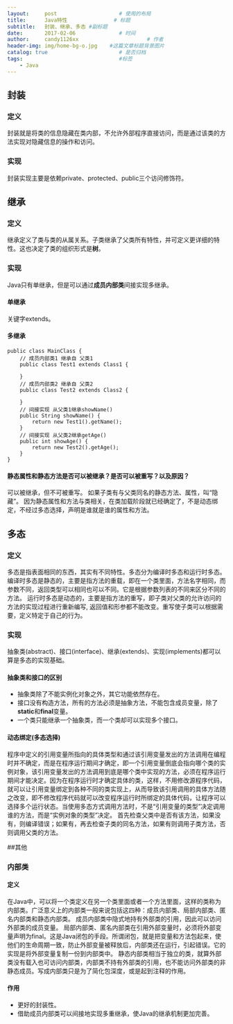 ```yaml
---
layout:     post                    # 使用的布局
title:      Java特性               # 标题 
subtitle:   封装、继承、多态 #副标题
date:       2017-02-06              # 时间
author:     candy1126xx                      # 作者
header-img: img/home-bg-o.jpg    #这篇文章标题背景图片
catalog: true                       # 是否归档
tags:                               #标签
    - Java
---
```


## 封装
### 定义
封装就是将类的信息隐藏在类内部，不允许外部程序直接访问，而是通过该类的方法实现对隐藏信息的操作和访问。
### 实现
封装实现主要是依赖private、protected、public三个访问修饰符。

## 继承
### 定义
继承定义了类与类的从属关系。子类继承了父类所有特性，并可定义更详细的特性。这也决定了类的组织形式是**树**。
### 实现
Java只有单继承，但是可以通过**成员内部类**间接实现多继承。
#### 单继承
关键字extends。
#### 多继承
```
public class MainClass {  
    // 成员内部类1 继承自 父类1
    public class Test1 extends Class1 {  

    }  
    // 成员内部类2 继承自 父类2
    public class Test2 extends Class2 {  

    }  
    // 间接实现 从父类1继承showName()
    public String showName() {  
        return new Test1().getName();  
    }  
    // 间接实现 从父类2继承getAge()
    public int showAge() {  
        return new Test2().getAge();  
    }
} 
```

#### 静态属性和静态方法是否可以被继承？是否可以被重写？以及原因？
可以被继承，但不可被重写。
如果子类有与父类同名的静态方法、属性，叫“隐藏”。
因为静态属性和方法与类相关，在类加载阶段就已经确定了，不是动态绑定，不经过多态选择，声明是谁就是谁的属性和方法。

## 多态
### 定义
多态是指表面相同的东西，其实有不同特性。多态分为编译时多态和运行时多态。
编译时多态是静态的，主要是指方法的重载，即在一个类里面，方法名字相同，而参数不同，返回类型可以相同也可以不同。它是根据参数列表的不同来区分不同的方法。
运行时多态是动态的，主要是指方法的重写，即子类对父类的允许访问的方法的实现过程进行重新编写, 返回值和形参都不能改变。重写使子类可以根据需要，定义特定于自己的行为。
### 实现
抽象类(abstract)、接口(interface)、继承(extends)、实现(implements)都可以算是多态的实现基础。
#### 抽象类和接口的区别
* 抽象类除了不能实例化对象之外，其它功能依然存在。
* 接口没有构造方法，所有的方法必须是抽象方法，不能包含成员变量，除了**static**和**final**变量。
* 一个类只能继承一个抽象类，而一个类却可以实现多个接口。

#### 动态绑定(多态选择)
程序中定义的引用变量所指向的具体类型和通过该引用变量发出的方法调用在编程时并不确定，而是在程序运行期间才确定，即一个引用变量倒底会指向哪个类的实例对象，该引用变量发出的方法调用到底是哪个类中实现的方法，必须在程序运行期间才能决定。因为在程序运行时才确定具体的类，这样，不用修改源程序代码，就可以让引用变量绑定到各种不同的类实现上，从而导致该引用调用的具体方法随之改变，即不修改程序代码就可以改变程序运行时所绑定的具体代码，让程序可以选择多个运行状态。当使用多态方式调用方法时，不是“引用变量的类型”决定调用谁的方法，而是“实例对象的类型”决定。
首先检查父类中是否有该方法，如果没有，则编译错误；如果有，再去检查子类的同名方法，如果有则调用子类方法，否则调用父类的方法。

##其他
### 内部类
#### 定义
在Java中，可以将一个类定义在另一个类里面或者一个方法里面，这样的类称为内部类。广泛意义上的内部类一般来说包括这四种：成员内部类、局部内部类、匿名内部类和静态内部类。
成员内部类中隐式地持有外部类的引用，因此可以访问外部类的成员变量。
局部内部类、匿名内部类在引用外部变量时，必须将外部变量声明为final。这是Java闭包的手段。所谓闭包，就是把变量和方法包起来，使他们的生命周期一致，防止外部变量被释放后，内部类还在运行，引起错误。它的实现是将外部变量复制一份到内部类中。
静态内部类相当于独立的类，就算外部类没有载入也可访问内部类，内部类不持有外部类的引用，也不能访问外部类的非静态成员。写成内部类只是为了简化包深度，或是起到注释的作用。

#### 作用
* 更好的封装性。
* 借助成员内部类可以间接地实现多重继承，使Java的继承机制更加完善。


